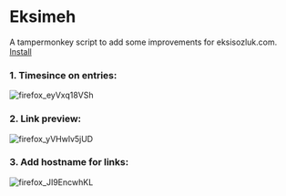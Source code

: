 # Eksimeh
A tampermonkey script to add some improvements for eksisozluk.com.
[Install](https://github.com/mortyobnoxious/Eksimeh/raw/main/eksimeh.user.js)

### 1. Timesince on entries:
![firefox_eyVxq18VSh](https://user-images.githubusercontent.com/42044258/210021109-3e46d95c-fd75-4584-ac39-43c091f573d3.png)

### 2. Link preview:
![firefox_yVHwlv5jUD](https://user-images.githubusercontent.com/42044258/210153021-8fb3c395-5d08-49ca-bdf7-0cc90d653562.png)

### 3. Add hostname for links:
![firefox_JI9EncwhKL](https://user-images.githubusercontent.com/42044258/210153535-9f2686c5-e3c3-4fbc-b596-2a2d2f8b0984.png)
